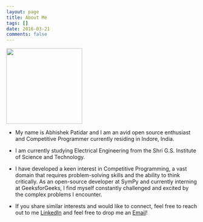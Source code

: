 ```yaml
---
layout: page
title: About Me
tags: []
date: 2016-03-21
comments: false
---
```

    
<img src="{{site.baseurl}}/assets/img/profile.jpeg" style="width:200px"/>

- My name is Abhishek Patidar and I am an avid open source enthusiast and Competitive Programmer currently residing in Indore, India.

- I am currently studying Electrical Engineering from the Shri G.S. Institute of Science and Technology.

- I have developed a keen interest in Competitive Programming, a vast domain that requires problem-solving skills and the ability to think critically. As an open-source developer at SymPy and currently interning at GeeksforGeeks, I find myself constantly challenged and excited by the complex problems I encounter.

- If you share similar interests and would like to connect, feel free to reach out to me [LinkedIn](https://www.linkedin.com/in/abhishek-patidar-8a0947227/) and feel free to drop me an [Email](mailto:"2311abhiptdr@gmail.com")!

